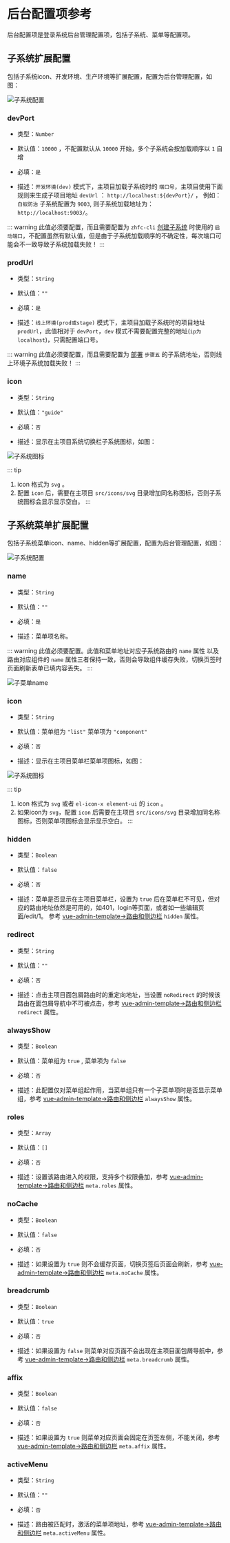 # 后台配置项参考

后台配置项是登录系统后台管理配置项，包括子系统、菜单等配置项。

## 子系统扩展配置

包括子系统icon、开发环境、生产环境等扩展配置，配置为后台管理配置，如图：

![子系统配置](/images/configuration/subsystem-config.jpg)

### devPort

- 类型：`Number`

- 默认值：`10000` ，不配置默认从 `10000` 开始，多个子系统会按加载顺序以 `1` 自增

- 必填：`是`

- 描述：`开发环境(dev)` 模式下，主项目加载子系统时的 `端口号`，主项目使用下面规则来生成子项目地址 `devUrl` ：
`http://localhost:${devPort}/` ， 例如： `白蚁防治` 子系统配置为 `9003`, 则子系统加载地址为：`http://localhost:9003/`。

::: warning
此值必须要配置，而且需要配置为 `zhfc-cli` [创建子系统](../guide/getting-started.md#生成子项目) 时使用的 `启动端口`，不配置虽然有默认值，但是由于子系统加载顺序的不确定性，每次端口可能会不一致导致子系统加载失败！
:::

### prodUrl

- 类型：`String`

- 默认值：`""` 

- 必填：`是`

- 描述：`线上环境(prod或stage)` 模式下，主项目加载子系统时的项目地址 `prodUrl`，此值相对于 `devPort`，`dev` 模式不需要配置完整的地址(`ip为localhost`)，只需配置端口号。

::: warning
此值必须要配置，而且需要配置为 [部署](../guide/deploy.md/#子路径部署) `步骤五` 的子系统地址，否则线上环境子系统加载失败！
:::

### icon

- 类型：`String`

- 默认值：`"guide"` 

- 必填：`否`

- 描述：显示在主项目系统切换栏子系统图标，如图：

![子系统图标](/images/configuration/subsystem-icon.jpg)

::: tip
1. icon 格式为 `svg` 。
2. 配置 `icon` 后，需要在主项目 `src/icons/svg` 目录增加同名称图标，否则子系统图标会显示显示空白。
:::

## 子系统菜单扩展配置

包括子系统菜单icon、name、hidden等扩展配置，配置为后台管理配置，如图：

![子系统配置](/images/configuration/subsystem-menu-config.jpg)

### name

- 类型：`String`

- 默认值：`""`

- 必填：`是`

- 描述：菜单项名称。

::: warning
此值必须要配置。此值和菜单地址对应子系统路由的 `name` 属性 以及路由对应组件的 `name` 属性三者保持一致，否则会导致组件缓存失败，切换页签时页面刷新表单已填内容丢失。
:::

![子菜单name](/images/configuration/subsystem-menu-name.jpg)

### icon

- 类型：`String`

- 默认值：菜单组为 `"list"` 菜单项为 `"component"` 

- 必填：`否`

- 描述：显示在主项目菜单栏菜单项图标，如图：

![子系统图标](/images/configuration/subsystem-menu-icon.jpg)

::: tip
1. icon 格式为 `svg` 或者 `el-icon-x element-ui` 的 `icon` 。
2. 如果icon为 `svg`，配置 `icon` 后需要在主项目 `src/icons/svg` 目录增加同名称图标，否则菜单项图标会显示显示空白。
:::

### hidden

- 类型：`Boolean`

- 默认值：`false` 

- 必填：`否`

- 描述：菜单是否显示在主项目菜单栏，设置为 `true` 后在菜单栏不可见，但对应的路由地址依然是可用的，如401，login等页面，或者如一些编辑页面/edit/1。
参考 [vue-admin-template->路由和侧边栏](https://panjiachen.gitee.io/vue-element-admin-site/zh/guide/essentials/router-and-nav.html#%E9%85%8D%E7%BD%AE%E9%A1%B9) `hidden` 属性。

### redirect

- 类型：`String`

- 默认值：`""` 

- 必填：`否`

- 描述：点击主项目面包屑路由时的重定向地址，当设置 `noRedirect` 的时候该路由在面包屑导航中不可被点击，参考 [vue-admin-template->路由和侧边栏](https://panjiachen.gitee.io/vue-element-admin-site/zh/guide/essentials/router-and-nav.html#%E9%85%8D%E7%BD%AE%E9%A1%B9) `redirect` 属性。

### alwaysShow

- 类型：`Boolean`

- 默认值：菜单组为 `true` , 菜单项为 `false` 

- 必填：`否`

- 描述：此配置仅对菜单组起作用，当菜单组只有一个子菜单项时是否显示菜单组，参考 [vue-admin-template->路由和侧边栏](https://panjiachen.gitee.io/vue-element-admin-site/zh/guide/essentials/router-and-nav.html#%E9%85%8D%E7%BD%AE%E9%A1%B9) `alwaysShow` 属性。

### roles

- 类型：`Array`

- 默认值：`[]` 

- 必填：`否`

- 描述：设置该路由进入的权限，支持多个权限叠加，参考 [vue-admin-template->路由和侧边栏](https://panjiachen.gitee.io/vue-element-admin-site/zh/guide/essentials/router-and-nav.html#%E9%85%8D%E7%BD%AE%E9%A1%B9) `meta.roles` 属性。

### noCache

- 类型：`Boolean`

- 默认值：`false` 

- 必填：`否`

- 描述：如果设置为 `true` 则不会缓存页面，切换页签后页面会刷新，参考 [vue-admin-template->路由和侧边栏](https://panjiachen.gitee.io/vue-element-admin-site/zh/guide/essentials/router-and-nav.html#%E9%85%8D%E7%BD%AE%E9%A1%B9) `meta.noCache` 属性。

### breadcrumb

- 类型：`Boolean`

- 默认值：`true` 

- 必填：`否`

- 描述：如果设置为 `false` 则菜单对应页面不会出现在主项目面包屑导航中，参考 [vue-admin-template->路由和侧边栏](https://panjiachen.gitee.io/vue-element-admin-site/zh/guide/essentials/router-and-nav.html#%E9%85%8D%E7%BD%AE%E9%A1%B9) `meta.breadcrumb` 属性。

### affix

- 类型：`Boolean`

- 默认值：`false` 

- 必填：`否`

- 描述：如果设置为 `true` 则菜单对应页面会固定在页签左侧，不能关闭，参考 [vue-admin-template->路由和侧边栏](https://panjiachen.gitee.io/vue-element-admin-site/zh/guide/essentials/router-and-nav.html#%E9%85%8D%E7%BD%AE%E9%A1%B9) `meta.affix` 属性。

### activeMenu

- 类型：`String`

- 默认值：`""` 

- 必填：`否`

- 描述：路由被匹配时，激活的菜单项地址，参考 [vue-admin-template->路由和侧边栏](https://panjiachen.gitee.io/vue-element-admin-site/zh/guide/essentials/router-and-nav.html#%E9%85%8D%E7%BD%AE%E9%A1%B9) `meta.activeMenu` 属性。
